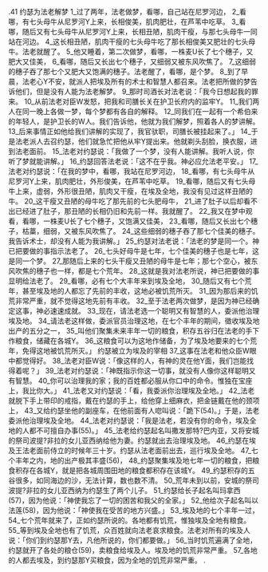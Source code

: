 .41 
约瑟为法老解梦 
1_过了两年，法老做梦，看哪，自己站在尼罗河边， 2_看哪，有七头母牛从尼罗河Y上来，长相俊美，肌肉肥壮，在芦苇中吃草。 3_看哪，随后又有七头母牛从尼罗河Y上来，长相丑陋，肌肉干瘦，与那七头母牛一同站在河边。 4_这长相丑陋，肌肉干瘦的七头母牛吃了那长相俊美又肥壮的七头母牛。法老就醒了。 5_他又睡着，第二次做梦，看哪，一株麦U长了七个穗子，又肥大又佳美， 6_看哪，随后又长出七个穗子，又细弱又被东风吹焦了。 7_这细弱的穗子吞了那七个又肥大又饱满的穗子。法老醒了，看哪，是个梦。 8_到了早晨，法老心Y不安，就派人把埃及所有的术士和智慧人都召来。法老把所做的梦告诉他们，但是没有人能为法老解梦。 
9_那时司酒长对法老说：「我今日想起我的罪来。 10_从前法老对臣W发怒，把我和司膳长关在护卫长府内的监牢Y。 11_我们两人在同一晚上各做一梦，每个梦都有各自的解释。 12_同我们在一起有一个希伯来的年轻人，是护卫长的W人。我们告诉他，他就为我们解梦，照着各人的梦讲解。 13_后来事情正如他给我们讲解的实现了，我官驮职，司膳长被挂起来了。」 
14_于是法老派人去召约瑟，他们就急忙把他从牢Y提出来。他就剃头刮脸，换衣服，进到法老面前。 15_法老对约瑟说：「我做了一个梦，没有人能讲解。我听人说，你听了梦就能讲解。」 16_约瑟回答法老说：「这不在乎我。神必应允法老平安。」 17_法老对约瑟说：「在我的梦中，看哪，我站在尼罗河边， 18_看哪，有七头母牛从尼罗河Y上来，肌肉肥壮，外形俊美，在芦苇中吃草。 19_看哪，随后又有七头母牛上来，虚弱，外形很丑陋，肌肉又干瘦，在埃及全地，我没有见过这样丑陋的牛。 20_这干瘦又丑陋的母牛吃了那先前的七头肥母牛， 21_进了肚子以后却看不出已经进了肚子，那丑陋的长相仍旧和先前一样。我就醒了。 22_我又在梦中观看，看哪，一株麦U长了七个穗子，又饱满又佳美， 23_看哪，随后又长出七个穗子，枯藁，细弱，又被东风吹焦了。 24_这些细弱的穗子吞了那七个佳美的穗子。我告诉术士，却没有人能为我讲解。」 
25_约瑟对法老说：「法老的梦是同一个。神已把要做的事指示法老了。 26_七头好母牛是七年，七个佳美的穗子也是七年，这是同一个梦。 27_那随后上来的七头干瘦又丑陋的母牛是七年；那七个空心，被东风吹焦的穗子也一样，都是七个荒年。 28_这就是我对法老所说，神已把要做的事显明给法老了。 29_看哪，必有七个大丰年来到埃及全地， 30_随后又有七个荒年，甚至埃及地的人都忘了先前的丰收，这地必被饥荒所灭。 31_因为那后来的饥荒非常严重，就不觉得这地先前有丰收。 32_至于法老两次做梦，是因为神已经确定这事，神必速速成就。 33_现在，请法老选一个聪明又有智慧的人，委派他治理埃及地。 34_请法老这样做，委派官员治理这地，在七个丰年的期间，徵收埃及地出产的五分之一， 35_叫他们聚集未来丰年一切的粮食，积存五谷归在法老的手下作粮食，储藏在各城Y。 36_这粮食可以为这地作储备，为了埃及地要来的七个荒年，免得这地被饥荒所灭。」 
约瑟被立为埃及的宰相 
37_这事在法老和他众臣W眼中都觉得好。 38_法老对臣W说：「像这样的人，有神的灵在他Y面，我们岂能找得着呢？」 39_法老对约瑟说：「神既指示你这一切事，就没有人像你这样聪明又有智慧。 40_你可以治理我的家；我的百姓都必服从你口中的命令。惟独在宝座上，我比你大。」 41_法老又对约瑟说：「看，我委派你治理埃及全地。」 42_法老就脱下手上带印的戒指，戴在约瑟的手上，给他穿上细麻衣，把金链戴在他的颈项上， 43_又给约瑟坐他的副座车，在他前面有人唿叫说：「跪下(54)。」于是，法老委派他治理埃及全地。 44_法老对约瑟说：「我是法老，若没有你的命令，埃及全地的人都不可擅自办事(55)。」 45_法老给约瑟起名叫撒发那特?巴内亚，又将安城的祭司波提?非拉的女儿亚西纳给他为妻。约瑟就出去治理埃及地。 
46_约瑟在埃及王法老面前侍立的时候年三十岁。约瑟从法老面前出去，巡行埃及全地。 47_七个丰年之内，地的出产极其丰盛(56)， 48_约瑟聚集埃及地七年一切的粮食，把粮食积存在各城Y，就是把各城周围田地的粮食都积存在该城Y。 49_约瑟积存的五谷很多，如同海边的沙，无法计算，数也数不清。 
50_荒年未到以前，安城的祭司波提?非拉的女儿亚西纳为约瑟生了两个儿子。 51_约瑟给长子起名叫玛拿西(57)，因为他说：「神使我忘了一切的困苦和我父的全家。」 52_他给次子起名叫以法莲(58)，因为他说：「神使我在受苦的地方兴盛。」 
53_埃及地的七个丰年一过， 54_七个荒年就来了，正如约瑟所说的。各地都有饥荒，惟独埃及全地有粮食。 55_等到埃及全地也有了饥荒，众百姓就向法老哀求粮食。法老对所有的埃及人说：「你们到约瑟那Y去，凡他所说的，你们都要做。」 56_当时饥荒遍满了全地，约瑟就开了各处的粮仓(59)，卖粮食给埃及人。埃及地的饥荒非常严重。 57_各地的人都去埃及，到约瑟那Y买粮食，因为全地的饥荒非常严重。 
.